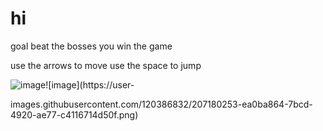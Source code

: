 # hi
 goal
beat the bosses you win the game

use the arrows to move use the space to jump



![image](https://user-images.githubusercontent.com/120386832/207180328-5b9f7fdf-65e5-4472-8e1e-7651884c7685.png)![image](https://user-





images.githubusercontent.com/120386832/207180253-ea0ba864-7bcd-4920-ae77-c4116714d50f.png)
